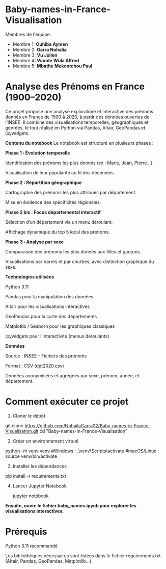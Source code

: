 # Baby-names-in-France-Visualisation

Membres de l'équipe:

- Membre 1: **Ouhiba Aymen**  
- Membre 2: **Garra Nohalia**  
- Membre 3: **Vu Julien**
- Membre 4: **Wande Wula Alfred**
- Membre 5: **Mbathe Mekontchou Paul**

# Analyse des Prénoms en France (1900–2020)
Ce projet propose une analyse exploratoire et interactive des prénoms donnés en France de 1900 à 2020, à partir des données ouvertes de l’INSEE. Il combine des visualisations temporelles, géographiques et genrées, le tout réalisé en Python via Pandas, Altair, GeoPandas et ipywidgets.

**Contenu du notebook**
Le notebook est structuré en plusieurs phases :


 **Phase 1 : Évolution temporelle**

Identification des prénoms les plus donnés (ex : Marie, Jean, Pierre...).

Visualisation de leur popularité au fil des décennies.

 **Phase 2 : Répartition géographique**

Cartographie des prénoms les plus attribués par département.

Mise en évidence des spécificités régionales.

 **Phase 2 bis : Focus départemental interactif**

Sélection d’un département via un menu déroulant.

Affichage dynamique du top 5 local des prénoms.

 **Phase 3 : Analyse par sexe**

Comparaison des prénoms les plus donnés aux filles et garçons.

Visualisations par barres et par courbes, avec distinction graphique du sexe.

 **Technologies utilisées**

Python 3.11

Pandas pour la manipulation des données

Altair pour les visualisations interactives

GeoPandas pour la carte des départements

Matplotlib / Seaborn pour les graphiques classiques

ipywidgets pour l’interactivité (menus déroulants)

**Données**

Source : INSEE - Fichiers des prénoms

Format : CSV (dpt2020.csv)

Données anonymisées et agrégées par sexe, prénom, année, et département.

# Comment exécuter ce projet
1. Cloner le dépôt

  git clone https://github.com/NohailaGarra02/Baby-names-in-France-Visualisation.git
  cd "Baby-names-in-France-Visualisation"
  
2. Créer un environnement virtuel

  python -m venv venv
  #Windows :
  .\venv\Scripts\activate
  #macOS/Linux :
  source venv/bin/activate
  
3. Installer les dépendances

  pip install -r requirements.txt
  
4. Lancer Jupyter Notebook

    jupyter notebook
   
__Ensuite, ouvre le fichier baby_names.ipynb pour explorer les visualisations interactives.__

# Prérequis
Python 3.11 recommandé

Les bibliothèques nécessaires sont listées dans le fichier requirements.txt (Altair, Pandas, GeoPandas, Matplotlib...).

